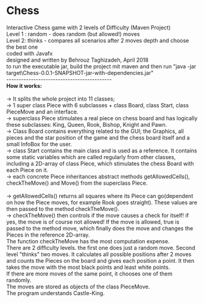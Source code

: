 # Chess
Interactive Chess game with 2 levels of Difficulty (Maven Project)
<br>Level 1 : random - does random (but allowed!) moves
<br>Level 2: thinks  - compares all scenarios after 2 moves depth and choose the best one
<br>coded with Javafx
<br>designed and written by Behrouz Taghizadeh, April 2018
<br>to run the executable jar, build the project mit maven and then run "java -jar target\Chess-0.0.1-SNAPSHOT-jar-with-dependencies.jar"
<br>-------------------------------------------
<br><b>How it works:</b>        	
	<br> -> It splits the whole project into  11 classes;
	<br> -> 1 super class Piece with 6 subclasses + class Board, class Start, class PieceMove and an interface.
	<br> -> superclass Piece stimulates a real piece on chess board and has logically these subclasses: King, Queen, Rook, Bishop, Knight and Pawn.
	<br> -> Class Board contains everything related to the GUI; the Graphics, all pieces and the star position of the game and the chess board itself and a small InfoBox for the user.
	<br> -> class Start contains the main class and is used as a reference. It contains some static variables which are called regularly from other classes, including a 2D-array of class Piece, which stimulates the chess Board with each Piece on it.
	<br> -> each concrete Piece inheritances abstract methods getAllowedCells(), checkTheMove() and Move() from the superclass Piece.        
        <br> -> getAllowedCells() returns all squares where its Piece can go(dependent on how the Piece moves, for example Rook goes straight). These values are then passed to the method checkTheMove(). 
	<br> -> checkTheMove() then controls if the move causes a check for itself! if yes, the move is of course not allowed! If the move is allowed, true is passed to the method move, which finally does the move and changes the Pieces in the reference 2D-array. 
        <br >The function checkTheMove has the most computation expense.
	<br> There are 2 difficulty levels. the first one does just a random move. Second level "thinks" two moves. It calculates all possible positions after 2 moves and counts the Pieces on the board and gives each position a point. It then takes the move with the most black points and least white points.
	<br> If there are more moves of the same point, it chooses one of them randomly.
	<br> The moves are stored as objects of the class PieceMove.
	<br> The program understands Castle-King.
